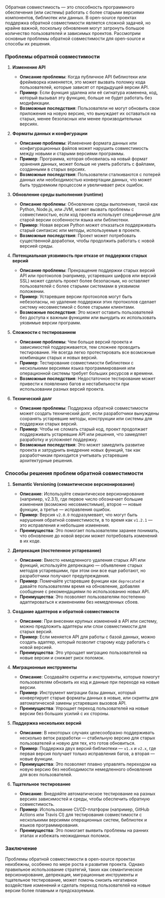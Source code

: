 Обратная совместимость — это способность программного обеспечения (или системы) работать с более старыми версиями компонентов, библиотек или данных. В open-source проектах поддержка обратной совместимости является сложной задачей, но крайне важной, поскольку обновления могут затронуть большое количество пользователей и зависимых проектов. Рассмотрим основные проблемы обратной совместимости для open-source и способы их решения.

### Проблемы обратной совместимости

1. **Изменение API**
    
    - **Описание проблемы**: Когда публичное API библиотеки или фреймворка изменяется, это может вызвать поломку кода пользователей, которые зависят от предыдущей версии API.
    - **Пример**: Если функция удалена или её сигнатура изменена, код, который вызывал эту функцию, больше не будет работать без модификации.
    - **Возможные последствия**: Пользователи не могут обновить свои приложения на новую версию, что вынуждает их оставаться на старых, менее безопасных или менее производительных версиях.
2. **Форматы данных и конфигурации**
    
    - **Описание проблемы**: Изменение формата данных или конфигурационных файлов может нарушить совместимость между новыми и старыми версиями программы.
    - **Пример**: Программа, которая обновилась на новый формат хранения данных, может больше не уметь работать с файлами, созданными в старых версиях.
    - **Возможные последствия**: Пользователи сталкиваются с потерей данных или необходимостью конвертации данных, что может быть трудоемким процессом и увеличивает риск ошибок.
4. **Обновление среды выполнения (runtime)**
    
    - **Описание проблемы**: Обновление среды выполнения, такой как Python, Node.js, или JVM, может вызвать проблемы с совместимостью, если код проекта использует специфичные для старой версии особенности языка или библиотеки.
    - **Пример**: Новая версия Python может отказаться поддерживать старый синтаксис или методы, используемые в проекте.
    - **Возможные последствия**: Проект может потребовать существенной доработки, чтобы продолжить работать с новой версией среды.
5. **Потенциальная уязвимость при отказе от поддержки старых версий**
    
    - **Описание проблемы**: Прекращение поддержки старых версий API или протоколов (например, устаревших шифров или версий SSL) может сделать проект более безопасным, но оставляет пользователей с более старыми системами в уязвимом положении.
    - **Пример**: Устаревшие версии протоколов могут быть небезопасны, но удаление поддержки этих протоколов сделает систему несовместимой с более старыми клиентами.
    - **Возможные последствия**: Это может оставить пользователей без доступа к важным функциям или вынудить их использовать уязвимые версии программ.
6. **Сложности с тестированием**
    
    - **Описание проблемы**: Чем больше версий проекта и зависимостей поддерживается, тем сложнее проводить тестирование. Не всегда легко протестировать все возможные комбинации старых и новых версий.
    - **Пример**: Тестирование совместимости библиотеки с несколькими версиями языка программирования или операционной системы требует больших ресурсов и времени.
    - **Возможные последствия**: Недостаточное тестирование может привести к появлению багов и нестабильности при использовании разных версий проекта.
7. **Технический долг**
    
    - **Описание проблемы**: Поддержка обратной совместимости может создать технический долг, если разработчики вынуждены сохранять устаревшие методы, конструкции или системы для поддержки старых версий.
    - **Пример**: Чтобы не сломать старый код, проект продолжает поддерживать устаревшие API или решения, что замедляет разработку и усложняет поддержку.
    - **Возможные последствия**: Это может замедлить развитие проекта и затруднить внедрение новых функций, так как разработчикам приходится учитывать устаревшие архитектурные решения.

### Способы решения проблем обратной совместимости

1. **Semantic Versioning (семантическое версионирование)**
    
    - **Описание**: Используйте семантическое версионирование (например, v2.3.1), где первое число обозначает большие изменения (возможно несовместимые), второе — новые функции, а третье — исправления ошибок.
    - **Пример**: Версия `v2.0.0` подразумевает, что могут быть нарушения обратной совместимости, в то время как `v1.2.1` — это исправления и небольшие изменения.
    - **Преимущества**: Это помогает пользователям заранее понимать, что обновление до новой версии может потребовать изменений в их коде.
2. **Депрекация (постепенное устаревание)**
    
    - **Описание**: Вместо немедленного удаления старых API или функций, используйте депрекацию — объявление старых методов устаревшими, при этом они все еще работают, но разработчики получают предупреждения.
    - **Пример**: Помечайте устаревшие функции как `deprecated` и давайте пользователям время на обновление, добавляя сообщение с рекомендациями по использованию новых API.
    - **Преимущества**: Это позволяет пользователям постепенно адаптироваться к изменениям без немедленных сбоев.
3. **Создание адаптеров и обратной совместимости**
    
    - **Описание**: При внесении крупных изменений в API или систему, можно предложить адаптеры или слои совместимости для старых версий.
    - **Пример**: Если меняется API для работы с базой данных, можно создать адаптер, который позволит старому коду работать с новой версией.
    - **Преимущества**: Это упрощает миграцию пользователей на новые версии и снижает риск поломок.
4. **Миграционные инструменты**
    
    - **Описание**: Создавайте скрипты и инструменты, которые помогут пользователям обновить их код и данные при переходе на новые версии.
    - **Пример**: Инструмент миграции базы данных, который конвертирует старые форматы данных в новые, или скрипты для автоматической замены устаревших вызовов API.
    - **Преимущества**: Упрощает переход пользователей на новые версии без больших усилий с их стороны.
5. **Поддержка нескольких версий**
    
    - **Описание**: В некоторых случаях целесообразно поддерживать несколько веток разработки — стабильную версию для старых пользователей и новую для тех, кто готов обновиться.
    - **Пример**: Поддержка двух версий библиотеки — `v1.x` и `v2.x`, где первая версия получает только исправления багов, а вторая — новые функции.
    - **Преимущества**: Это позволяет плавно управлять переходом на новую версию без необходимости немедленного обновления для всех пользователей.
6. **Тщательное тестирование**
    
    - **Описание**: Внедряйте автоматическое тестирование на разных версиях зависимостей и среды, чтобы обеспечить обратную совместимость.
    - **Пример**: Использование CI/CD-платформ (например, GitHub Actions или Travis CI) для тестирования совместимости с несколькими версиями операционных систем, библиотек и языков программирования.
    - **Преимущества**: Это помогает выявить проблемы на ранних этапах и избежать неожиданных поломок.

### Заключение

Проблемы обратной совместимости в open-source проектах неизбежны, особенно по мере роста и развития проекта. Однако правильное использование стратегий, таких как семантическое версионирование, депрекация, миграционные инструменты и тщательное тестирование, может помочь снизить негативное воздействие изменений и сделать переход пользователей на новые версии более плавным и предсказуемым.